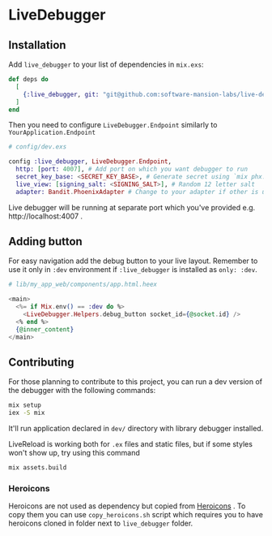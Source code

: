 # LiveDebugger

## Installation

Add `live_debugger` to your list of dependencies in `mix.exs`:

```elixir
def deps do
  [
    {:live_debugger, git: "git@github.com:software-mansion-labs/live-debugger.git", tag: "v0.0.2", only: :dev}
  ]
end
```

Then you need to configure `LiveDebugger.Endpoint` similarly to `YourApplication.Endpoint`

```elixir
# config/dev.exs

config :live_debugger, LiveDebugger.Endpoint,
  http: [port: 4007], # Add port on which you want debugger to run
  secret_key_base: <SECRET_KEY_BASE>, # Generate secret using `mix phx.gen.secret`
  live_view: [signing_salt: <SIGNING_SALT>], # Random 12 letter salt
  adapter: Bandit.PhoenixAdapter # Change to your adapter if other is used (see your Endpoint config)
```

Live debugger will be running at separate port which you've provided e.g. http://localhost:4007 .

## Adding button

For easy navigation add the debug button to your live layout. Remember to use it only in `:dev` environment if `:live_debugger` is installed as `only: :dev`.

```Elixir
# lib/my_app_web/components/app.html.heex

<main>
  <%= if Mix.env() == :dev do %>
    <LiveDebugger.Helpers.debug_button socket_id={@socket.id} />
  <% end %>
  {@inner_content}
</main>
```

## Contributing

For those planning to contribute to this project, you can run a dev version of the debugger with the following commands:

```bash
mix setup
iex -S mix
```

It'll run application declared in `dev/` directory with library debugger installed.

LiveReload is working both for `.ex` files and static files, but if some styles won't show up, try using this command

```bash
mix assets.build
```

### Heroicons

Heroicons are not used as dependency but copied from [Heroicons](https://github.com/tailwindlabs/heroicons) .
To copy them you can use `copy_heroicons.sh` script which requires you to have heroicons cloned in folder next to `live_debugger` folder.
